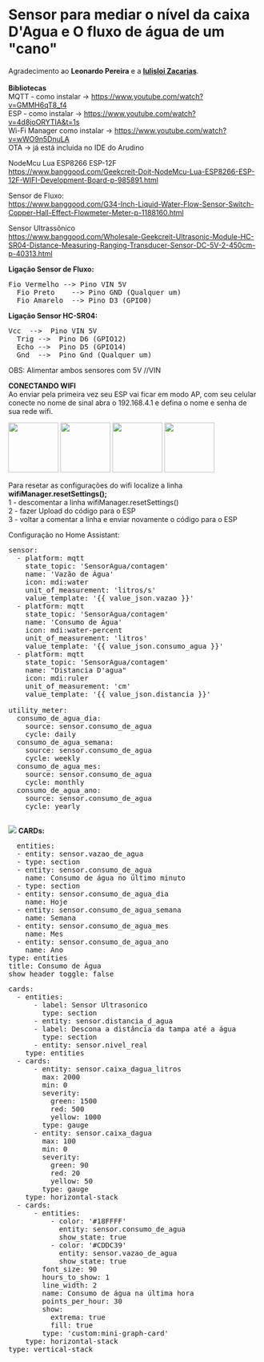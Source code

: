 # Sensor para mediar o nível da caixa D'Agua e O fluxo de água de um "cano"

Agradecimento ao <b>Leonardo Pereira</b> e a <a href="https://github.com/izacarias"><b>Iulisloi Zacarias</b></a>.<br><br>
  <b>Bibliotecas</b><br>
  MQTT - como instalar -> https://www.youtube.com/watch?v=GMMH6qT8_f4<br>
  ESP - como instalar -> https://www.youtube.com/watch?v=4d8joORYTIA&t=1s<br>
  Wi-Fi Manager  como instalar -> https://www.youtube.com/watch?v=wWO9n5DnuLA<br>
  OTA -> já está incluida no IDE do Arudino<br>
  
  NodeMcu Lua ESP8266 ESP-12F<br>
  https://www.banggood.com/Geekcreit-Doit-NodeMcu-Lua-ESP8266-ESP-12F-WIFI-Development-Board-p-985891.html
  
  Sensor de Fluxo:<br>
  https://www.banggood.com/G34-Inch-Liquid-Water-Flow-Sensor-Switch-Copper-Hall-Effect-Flowmeter-Meter-p-1188160.html
  
  Sensor Ultrassônico<br>
  https://www.banggood.com/Wholesale-Geekcreit-Ultrasonic-Module-HC-SR04-Distance-Measuring-Ranging-Transducer-Sensor-DC-5V-2-450cm-p-40313.html


  <b>Ligação Sensor de Fluxo:</b>
  <pre>Fio Vermelho --> Pino VIN 5V
  Fio Preto    --> Pino GND (Qualquer um)
  Fio Amarelo  --> Pino D3 (GPIO0)</pre>

  <b>Ligação Sensor HC-SR04:</b>
  <pre>Vcc  -->  Pino VIN 5V
  Trig -->  Pino D6 (GPIO12)
  Echo -->  Pino D5 (GPIO14)
  Gnd  -->  Pino Gnd (Qualquer um)</pre>

  OBS: Alimentar ambos sensores com 5V //VIN
  

<b>CONECTANDO WIFI</b><br>
Ao enviar pela primeira vez seu ESP vai ficar em modo AP, com seu celular conecte no nome de sinal abra o 192.168.4.1 e defina o nome e senha de sua rede wifi.
<p><img width="100" src="https://raw.githubusercontent.com/remontti/SensorAgua/master/wifi1.jpg">
<img width="100" src="https://raw.githubusercontent.com/remontti/SensorAgua/master/wifi2.jpg">
<img width="100" src="https://raw.githubusercontent.com/remontti/SensorAgua/master/wifi3.jpg">
<img width="100" src="https://raw.githubusercontent.com/remontti/SensorAgua/master/wifi4.jpg"></p>

Para resetar as configurações do wifi localize a linha <b>wifiManager.resetSettings();</b><br>
  1 - descomentar a linha wifiManager.resetSettings()<br>
  2 - fazer Upload do código para o ESP<br>
  3 - voltar a comentar a linha e enviar novamente o código para o ESP<br>

Configuração no Home Assistant:
<pre>
sensor:
  - platform: mqtt
    state_topic: 'SensorAgua/contagem'
    name: 'Vazão de Água'
    icon: mdi:water
    unit_of_measurement: 'litros/s'
    value_template: '{{ value_json.vazao }}'
  - platform: mqtt
    state_topic: 'SensorAgua/contagem'
    name: 'Consumo de Água'
    icon: mdi:water-percent
    unit_of_measurement: 'litros'
    value_template: '{{ value_json.consumo_agua }}'
  - platform: mqtt
    state_topic: 'SensorAgua/contagem'
    name: "Distancia D'agua"
    icon: mdi:ruler
    unit_of_measurement: 'cm'
    value_template: '{{ value_json.distancia }}'

utility_meter:
  consumo_de_agua_dia:
    source: sensor.consumo_de_agua
    cycle: daily
  consumo_de_agua_semana:
    source: sensor.consumo_de_agua
    cycle: weekly
  consumo_de_agua_mes:
    source: sensor.consumo_de_agua
    cycle: monthly
  consumo_de_agua_ano:
    source: sensor.consumo_de_agua
    cycle: yearly
    </pre>
<img src="https://raw.githubusercontent.com/remontti/SensorAgua/master/agua.png">
<b>CARDs:</b><br>

<pre>
  entities:
  - entity: sensor.vazao_de_agua
  - type: section
  - entity: sensor.consumo_de_agua
    name: Consumo de água no último minuto
  - type: section
  - entity: sensor.consumo_de_agua_dia
    name: Hoje
  - entity: sensor.consumo_de_agua_semana
    name: Semana
  - entity: sensor.consumo_de_agua_mes
    name: Mes
  - entity: sensor.consumo_de_agua_ano
    name: Ano
type: entities
title: Consumo de Água
show_header_toggle: false
</pre>
<pre>
cards:
  - entities:
      - label: Sensor Ultrasonico
        type: section
      - entity: sensor.distancia_d_agua
      - label: Descona a distância da tampa até a água
        type: section
      - entity: sensor.nivel_real
    type: entities
  - cards:
      - entity: sensor.caixa_dagua_litros
        max: 2000
        min: 0
        severity:
          green: 1500
          red: 500
          yellow: 1000
        type: gauge
      - entity: sensor.caixa_dagua
        max: 100
        min: 0
        severity:
          green: 90
          red: 20
          yellow: 50
        type: gauge
    type: horizontal-stack
  - cards:
      - entities:
          - color: '#18FFFF'
            entity: sensor.consumo_de_agua
            show_state: true
          - color: '#CDDC39'
            entity: sensor.vazao_de_agua
            show_state: true
        font_size: 90
        hours_to_show: 1
        line_width: 2
        name: Consumo de água na última hora
        points_per_hour: 30
        show:
          extrema: true
          fill: true
        type: 'custom:mini-graph-card'
    type: horizontal-stack
type: vertical-stack
</pre>

